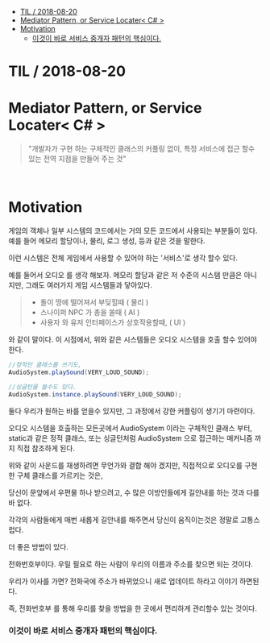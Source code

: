 <!-- START doctoc generated TOC please keep comment here to allow auto update -->
<!-- DON'T EDIT THIS SECTION, INSTEAD RE-RUN doctoc TO UPDATE -->


- [TIL   / 2018-08-20](#til----2018-08-20)
- [Mediator Pattern, or Service Locater< C# >](#mediator-pattern-or-service-locater-c-)
- [Motivation](#motivation)
    - [이것이 바로 서비스 중개자 패턴의 핵심이다.](#%EC%9D%B4%EA%B2%83%EC%9D%B4-%EB%B0%94%EB%A1%9C-%EC%84%9C%EB%B9%84%EC%8A%A4-%EC%A4%91%EA%B0%9C%EC%9E%90-%ED%8C%A8%ED%84%B4%EC%9D%98-%ED%95%B5%EC%8B%AC%EC%9D%B4%EB%8B%A4)

<!-- END doctoc generated TOC please keep comment here to allow auto update -->

# TIL   / 2018-08-20

  # Mediator Pattern, or Service Locater< C# >
 
> "개발자가 구현 하는 구체적인 클래스의 커플링 없이, 특정 서비스에 접근 할수 있는 전역 지점을 만들어 주는 것"

<br>

# Motivation

게임의 객체나 일부 시스템의 코드에서는 거의 모든 코드에서 사용되는 부분들이 있다. 예를 들어 메모리 할당이나, 물리, 로그 생성, 등과 같은 것을 말한다. 

이런 시스템은 전체 게임에서 사용할 수 있어야 하는 '서비스'로 생각 할수 있다.

예를 들어서 오디오 를 생각 해보자. 메모리 할당과 같은 저 수준의 시스템 만큼은 아니지만, 그래도 여러가지 게임 시스템들과 닿아있다. 

>+ 돌이 땅에 떨어져서 부딪힐때 ( 물리 )
>+ 스나이퍼 NPC 가 총을 쏠때 ( AI )
>+ 사용자 와 유저 인터페이스가 상호작용할때, ( UI )

와 같이 말이다. 이 시점에서, 위와 같은 시스템들은 오디오 시스템을 호출 할수 있어야 한다. 

```csharp
//정적인 클래스를 쓰기도,
AudioSystem.playSound(VERY_LOUD_SOUND);

//싱글턴을 쓸수도 있다.
AudioSystem.instance.playSound(VERY_LOUD_SOUND);
```
둘다 우리가 원하는 바를 얻을수 있지만, 그 과정에서 강한 커플링이 생기기 마련이다.

오디오 시스템을 호출하는 모든곳에서 AudioSystem 이라는 구체적인 클래스 부터, static과 같은 정적 클래스, 또는 싱글턴처럼 AudioSystem 으로 접근하는 매커니즘 까지 직접 참조하게 된다.

위와 같이 사운드를 재생하려면 무언가와 결합 해야 겠지만, 직접적으로 오디오를 구현한 구체 클래스를 가르키는 것은, 

당신이 문앞에서 우편물 하나 받으려고, 수 많은 이방인들에게 길안내를 하는 것과 다를바 없다. 

각각의 사람들에게 매번 새롭게 길안내를 해주면서 당신이 움직이는것은 정말로 고통스럽다.

더 좋은 방법이 있다.

전화번호부이다. 
우릴 필요로 하는 사람이 우리의 이름과 주소를 찾으면 되는 것이다.

우리가 이사를 가면? 전화국에 주소가 바뀌었으니 새로 업데이트 하라고 이야기 하면된다.

즉, 전화번호부 를 통해 우리를 찾을 방법을 한 곳에서 편리하게 관리할수 있는 것이다.

### 이것이 바로 서비스 중개자 패턴의 핵심이다.
 

